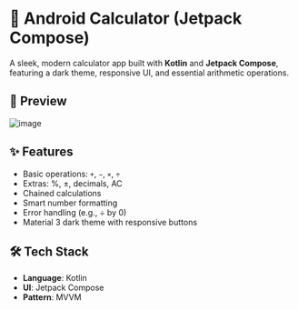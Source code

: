 # 🧮 Android Calculator (Jetpack Compose)

A sleek, modern calculator app built with **Kotlin** and **Jetpack Compose**, featuring a dark theme, responsive UI, and essential arithmetic operations.

## 📸 Preview  
![image](https://github.com/user-attachments/assets/c9f738a0-7e69-4aed-9e50-85c95a018c3a)



## ✨ Features

- Basic operations: `+`, `−`, `×`, `÷`
- Extras: %, ±, decimals, AC
- Chained calculations
- Smart number formatting
- Error handling (e.g., ÷ by 0)
- Material 3 dark theme with responsive buttons

## 🛠 Tech Stack

- **Language**: Kotlin  
- **UI**: Jetpack Compose  
- **Pattern**: MVVM  


